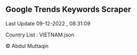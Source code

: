 

## Google Trends Keywords Scraper 
 
Last Update 09-12-2022 , 08:31:09

Country List :
VIETNAM.json



© Abdul Muttaqin 
